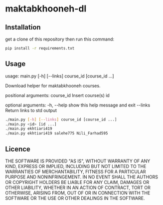 # maktabkhooneh-dl
## Installation

get a clone of this repository then run this command:

```bash
pip install -r requirements.txt
```

## Usage

usage: main.py [-h] [--links] course_id [course_id ...]

Download helper for maktabkhooneh courses.

positional arguments:
  course_id   Insert course(s) id

optional arguments:
  -h, --help  show this help message and exit
  --links     Return links to std output


```bash
./main.py [-h] [--links] course_id [course_id ...]
./main.py <id> [id ...]
./main.py ekhtiari419
./main.py ekhtiari419 salehe775 Nili_Farhad595

```

## Licence
THE SOFTWARE IS PROVIDED "AS IS", WITHOUT WARRANTY OF ANY KIND, EXPRESS OR
IMPLIED, INCLUDING BUT NOT LIMITED TO THE WARRANTIES OF MERCHANTABILITY,
FITNESS FOR A PARTICULAR PURPOSE AND NONINFRINGEMENT. IN NO EVENT SHALL THE
AUTHORS OR COPYRIGHT HOLDERS BE LIABLE FOR ANY CLAIM, DAMAGES OR OTHER
LIABILITY, WHETHER IN AN ACTION OF CONTRACT, TORT OR OTHERWISE, ARISING FROM,
OUT OF OR IN CONNECTION WITH THE SOFTWARE OR THE USE OR OTHER DEALINGS IN
THE SOFTWARE.

